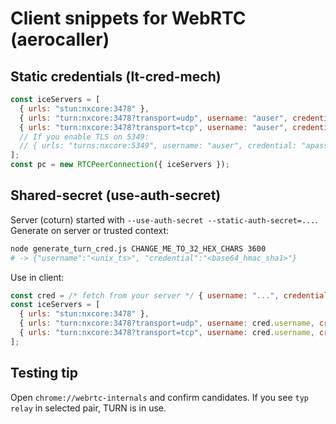 # Client snippets for WebRTC (aerocaller)

## Static credentials (lt-cred-mech)
```js
const iceServers = [
  { urls: "stun:nxcore:3478" },
  { urls: "turn:nxcore:3478?transport=udp", username: "auser", credential: "apass" },
  { urls: "turn:nxcore:3478?transport=tcp", username: "auser", credential: "apass" },
  // If you enable TLS on 5349:
  // { urls: "turns:nxcore:5349", username: "auser", credential: "apass" },
];
const pc = new RTCPeerConnection({ iceServers });
```

## Shared-secret (use-auth-secret)
Server (coturn) started with `--use-auth-secret --static-auth-secret=...`. Generate on server or trusted context:

```bash
node generate_turn_cred.js CHANGE_ME_TO_32_HEX_CHARS 3600
# -> {"username":"<unix_ts>", "credential":"<base64_hmac_sha1>"}
```

Use in client:
```js
const cred = /* fetch from your server */ { username: "...", credential: "..." };
const iceServers = [
  { urls: "stun:nxcore:3478" },
  { urls: "turn:nxcore:3478?transport=udp", username: cred.username, credential: cred.credential },
  { urls: "turn:nxcore:3478?transport=tcp", username: cred.username, credential: cred.credential },
];
```

## Testing tip
Open `chrome://webrtc-internals` and confirm candidates. If you see `typ relay` in selected pair, TURN is in use.

